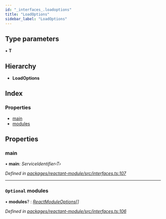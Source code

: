 ```yaml
---
id: "_interfaces_.loadoptions"
title: "LoadOptions"
sidebar_label: "LoadOptions"
---
```


## Type parameters

▪ **T**

## Hierarchy

* **LoadOptions**

## Index

### Properties

* [main](_interfaces_.loadoptions.md#main)
* [modules](_interfaces_.loadoptions.md#optional-modules)

## Properties

###  main

• **main**: *ServiceIdentifier‹T›*

*Defined in [packages/reactant-module/src/interfaces.ts:107](https://github.com/unadlib/reactant/blob/3ec6ab3/packages/reactant-module/src/interfaces.ts#L107)*

___

### `Optional` modules

• **modules**? : *[ReactModuleOptions](../modules/_interfaces_.md#reactmoduleoptions)[]*

*Defined in [packages/reactant-module/src/interfaces.ts:106](https://github.com/unadlib/reactant/blob/3ec6ab3/packages/reactant-module/src/interfaces.ts#L106)*
